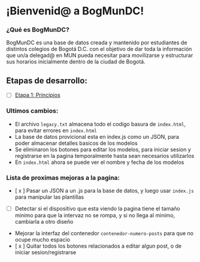 # ¡Bienvenid@ a BogMunDC!

### ¿Qué es BogMunDC?

BogMunDC es una base de datos creada y mantenido por estudiantes de distintos colegios de Bogotá D.C. con el objetivo de dar toda la información que un/a delegad@ en MUN pueda necesitar para movilizarse y estructurar sus horarios inicialmente dentro de la ciudad de Bogotá.

## Etapas de desarrollo:

- [  ] [Etapa 1: Principios](https://github.com/BogMunDC-Dev/BogMunDC/issues/3)


### Ultimos cambios:
- El archivo `legacy.txt` almacena todo el codigo basura de `index.html`, para evitar errores en `index.html`
- La base de datos provicional esta en index.js como un JSON, para poder almacenar detalles basicos de los modelos
- Se eliminaron los botones para editar los modelos, para iniciar sesion y registrarse en la pagina temporalmente hasta sean necesarios utilizarlos
- En `index.html` ahora se puede ver el nombre y fecha de los modelos


### Lista de proximas mejoras a la pagina:
- [ x ] Pasar un JSON a un .js para la base de datos, y luego usar `index.js` para manipular las plantillas
- [ ] Detectar si el dispositivo que esta viendo la pagina tiene el tamaño minimo para que la intervaz no se rompa, y si no llega al minimo, cambiarla a otro diseño
- Mejorar la interfaz del contenedor `contenedor-numero-posts` para que no ocupe mucho espacio
- [ x ] Quitar todos los botones relacionados a editar algun post, o de iniciar sesion/registrarse